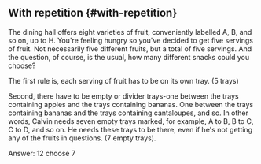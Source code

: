 ## With repetition {#with-repetition}

The dining hall offers eight varieties of fruit, conveniently labelled A, B, and so on, up to H. You&#039;re feeling hungry so you&#039;ve decided to get five servings of fruit. Not necessarily five different fruits, but a total of five servings. And the question, of course, is the usual, how many different snacks could you choose?

The first rule is, each serving of fruit has to be on its own tray. (5 trays)

Second, there have to be empty or divider trays-one between the trays containing apples and the trays containing bananas. One between the trays containing bananas and the trays containing cantaloupes, and so. In other words, Calvin needs seven empty trays marked, for example, A to B, B to C, C to D, and so on. He needs these trays to be there, even if he&#039;s not getting any of the fruits in questions. (7 empty trays).

Answer: 12 choose 7